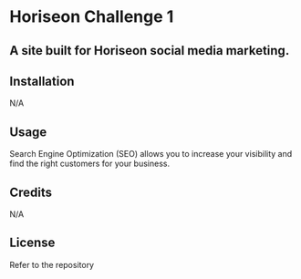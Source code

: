 # Horiseon Challenge 1

##  A site built for Horiseon social media marketing. 

## Installation

N/A

## Usage
Search Engine Optimization (SEO) allows you to increase your visibility and find the right customers for your business.

## Credits
 N/A
## License

Refer to the repository
